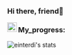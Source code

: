 ### Hi there, friend👋

<a href="https://t.me/d_skrynnikov">
  <img align="left" alt="Eric's Telegram" width="22px" src="https://cdn.jsdelivr.net/npm/simple-icons@v3/icons/telegram.svg" />
</a>


 ### My_progress:

![einterdi's stats](https://badge42.herokuapp.com/api/stats/einterdi)

<!--
**luta-wolf/luta-wolf** is a ✨ _special_ ✨ repository because its `README.md` (this file) appears on your GitHub profile.

Here are some ideas to get you started:

- 🔭 I’m currently working on ...
- 🌱 I’m currently learning ...
- 👯 I’m looking to collaborate on ...
- 🤔 I’m looking for help with ...
- 💬 Ask me about ...
- 📫 How to reach me: ...
- 😄 Pronouns: ...
- ⚡ Fun fact: ...
-->

